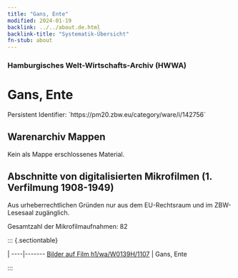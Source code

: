 ```yaml
---
title: "Gans, Ente"
modified: 2024-01-19
backlink: ../../about.de.html
backlink-title: "Systematik-Übersicht"
fn-stub: about
---
```


### Hamburgisches Welt-Wirtschafts-Archiv (HWWA)

# Gans, Ente

<div class="hint">Persistent Identifier: `https://pm20.zbw.eu/category/ware/i/142756`</div>







## Warenarchiv Mappen





Kein als Mappe erschlossenes Material.



<a id="filmsections" />

## Abschnitte von digitalisierten Mikrofilmen (1. Verfilmung 1908-1949)

<p>Aus urheberrechtlichen Gründen nur aus dem EU-Rechtsraum und im ZBW-Lesesaal zugänglich.</p>


<p>Gesamtzahl der Mikrofilmaufnahmen: 82</p>





::: {.sectiontable}

 | 
----|-------
<a class="btn" href="https://pm20.zbw.eu/film/h1/wa/W0139H/1107" rel="nofollow">Bilder auf Film h1/wa/W0139H/1107</a> | Gans, Ente


:::
















